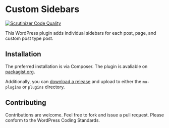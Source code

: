 # Custom Sidebars #

[![Scrutinizer Code Quality](https://scrutinizer-ci.com/g/clubduece/custom-sidebars/badges/quality-score.png?b=master)](https://scrutinizer-ci.com/g/clubduece/custom-sidebars/?branch=master)

This WordPress plugin adds individual sidebars for each post, page, and custom post type post.

## Installation ##

The preferred installation is via Composer. The plugin is avaliable on [packagist.org](https://packagist.org/packages/clubduece/custom-sidebars).

Additionally, you can [download a release](https://github.com/clubduece/custom-sidebars/releases) and upload to either the `mu-plugins` or `plugins` directory.

## Contributing ##

Contributions are welcome. Feel free to fork and issue a pull request. Please conform to the WordPress Coding Standards.